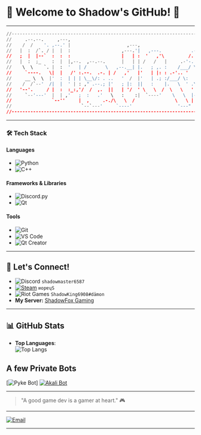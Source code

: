 # 👾 Welcome to Shadow's GitHub! 👾

---

```py
//---------------------------------------------------------------------------|
//     .--.--.     ,---,                                                     |
//    /  /    '. ,--.' |                     ,---,                           |
//   |  :  /`. / |  |  :                   ,---.'|   ,---.           .---.   |
//   ;  |  |--`  :  :  :                   |   | :  '   ,'\         /. ./|   |
//   |  :  ;_    :  |  |,--.  ,--.--.      |   | | /   /   |     .-'-. ' |   |
//    \  \    `. |  :  '   | /       \   ,--.__| |.   ; ,. :    /___/ \: |   |
//     `----.   \|  |   /' :.--.  .-. | /   ,'   |'   | |: : .-'.. '   ' .   |
//     __ \  \  |'  :  | | | \__\/: . ..   '  /  |'   | .; :/___/ \:     '   |
//    /  /`--'  /|  |  ' | : ," .--.; |'   ; |:  ||   :    |.   \  ' .\      |
//   '--'.     / |  :  :_:,'/  /  ,.  ||   | '/  ' \   \  /  \   \   ' \ |   |
//     `--'---'  |  | ,'   ;  :   .'   \   :    :|  `----'    \   \  |--"    |
//               `--''     |  ,     .-./\   \  /               \   \ |       |
//                          `--`---'     `----'                 '---"        |
//---------------------------------------------------------------------------|
```

---

### **🛠️ Tech Stack**

#### **Languages**
- ![Python](https://img.shields.io/badge/Python-3776AB?style=for-the-badge&logo=python&logoColor=white)
- ![C++](https://img.shields.io/badge/C++-00599C?style=for-the-badge&logo=cplusplus&logoColor=white)

#### **Frameworks & Libraries**
- ![Discord.py](https://img.shields.io/badge/Discord.py-7289DA?style=for-the-badge&logo=discord&logoColor=white)
- ![Qt](https://img.shields.io/badge/Qt-41CD52?style=for-the-badge&logo=qt&logoColor=white)

#### **Tools**
- ![Git](https://img.shields.io/badge/Git-F05032?style=for-the-badge&logo=git&logoColor=white)
- ![VS Code](https://img.shields.io/badge/VS%20Code-007ACC?style=for-the-badge&logo=visual-studio-code&logoColor=white)
- ![Qt Creator](https://img.shields.io/badge/Qt%20Creator-41CD52?style=for-the-badge&logo=qt&logoColor=white)

---

## 🎲 Let's Connect!
* ![Discord](https://img.shields.io/badge/Discord-5865F2?style=for-the-badge&logo=discord&logoColor=white) `shadowmaster6587`
* [![Steam](https://img.shields.io/badge/Steam-000000?style=for-the-badge&logo=steam&logoColor=white)](https://steamcommunity.com/profiles/76561199141353926/) `ʍopɐɥS`
* ![Riot Games](https://img.shields.io/badge/Riot%20Games-FF4655?style=for-the-badge&logo=riotgames&logoColor=white) `ShadowKing6908#dämon`
* **My Server:**  [ShadowFox Gaming](https://discord.gg/Vm7nVeDYVP)

---

## 📊 GitHub Stats

- **Top Languages**:  
  ![Top Langs](https://toplangstats-shadowking6908s-projects.vercel.app/api/top-langs/?username=ShadowKing6908&layout=compact&exclude_repo=toplangstats&theme=aura_dark)

## A few Private Bots
[![Pyke Bot](https://toplangstats-shadowking6908s-projects.vercel.app/api/pin/?username=ShadowKing6908&repo=Pyke_Pub&theme=aura_dark)]
[![Akali Bot](https://toplangstats-shadowking6908s-projects.vercel.app/api/pin/?username=ShadowKing6908&repo=Akali_Pub&theme=aura_dark)](https://github.com/ShadowKing6908/Akali_Pub)
  
---

> "A good game dev is a gamer at heart." 🎮

---

<a href="mailto:github@games.shadow-king.de">
  <img src="https://img.shields.io/badge/Email-Contact%20Me-blue?style=for-the-badge" alt="Email">
</a>

---
